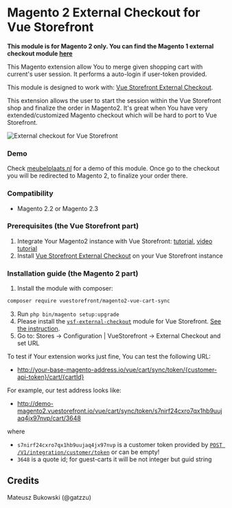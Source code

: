 # Magento 2 External Checkout for Vue Storefront
**This module is for Magento 2 only. You can find the Magento 1 external checkout module [here](https://github.com/DivanteLtd/magento1-external-checkout)**

This Magento extension allow You to merge given shopping cart with current's user session. It performs a auto-login if user-token provided.

This module is designed to work with: [Vue Storefront External Checkout](https://github.com/Vendic/vsf-external-checkout).

This extension allows the user to start the session within the Vue Storefront shop and finalize the order in Magento2. It's great when You have very extended/customized Magento checkout which will  be hard to port to Vue Storefront.

![External checkout for Vue Storefront](https://raw.githubusercontent.com/Vendic/vsf-external-checkout/master/media/diagram.png)

### Demo
Check [meubelplaats.nl](https://www.meubelplaats.nl) for a demo of this module. Once go to the checkout you will be redirected to Magento 2, to finalize your order there.
### Compatibility
- Magento 2.2 or Magento 2.3

### Prerequisites (the Vue Storefront part)
1. Integrate Your Magento2 instance with Vue Storefront: [tutorial](https://medium.com/@piotrkarwatka/vue-storefront-cart-totals-orders-integration-with-magento2-6fbe6860fcd), [video tutorial](https://www.youtube.com/watch?v=CtDXddsyxvM)
2. Install  [Vue Storefront External Checkout](https://github.com/Vendic/vsf-external-checkout) on your Vue Storefront instance

### Installation guide (the Magento 2 part)
1. Install the module with composer:
```bash
composer require vuestorefront/magento2-vue-cart-sync
```
3. Run `php bin/magento setup:upgrade`
4. Please install the [`vsf-external-checkout`](https://github.com/Vendic/vsf-external-checkout) module for Vue Storefront. [See the instruction](https://github.com/Vendic/vsf-external-checkout).
5. Go to: Stores -> Configuration | VueStorefront -> External Checkout and set URL

To test if Your extension works just fine, You can test the following URL:
* http://your-base-magento-address.io/vue/cart/sync/token/{customer-api-token}/cart/{cartId}

For example, our test address looks like:
* http://demo-magento2.vuestorefront.io/vue/cart/sync/token/s7nirf24cxro7qx1hb9uujaq4jx97nvp/cart/3648

where
* `s7nirf24cxro7qx1hb9uujaq4jx97nvp` is a customer token provided by [`POST /V1/integration/customer/token`](http://devdocs.magento.com/guides/v2.0/get-started/authentication/gs-authentication-token.html) or can be empty!
* `3648` is a quote id; for guest-carts it will be not integer but guid string

## Credits

Mateusz Bukowski (@gatzzu)
